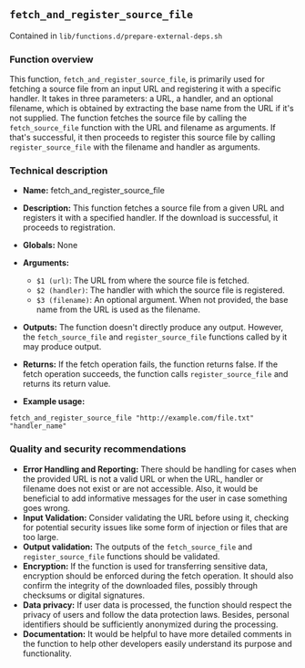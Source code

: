 ## `fetch_and_register_source_file`

Contained in `lib/functions.d/prepare-external-deps.sh`

### Function overview

This function, `fetch_and_register_source_file`, is primarily used for fetching a source file from an input URL and registering it with a specific handler. It takes in three parameters: a URL, a handler, and an optional filename, which is obtained by extracting the base name from the URL if it's not supplied. The function fetches the source file by calling the `fetch_source_file` function with the URL and filename as arguments. If that's successful, it then proceeds to register this source file by calling `register_source_file` with the filename and handler as arguments.

### Technical description

- **Name:** fetch_and_register_source_file

- **Description:** This function fetches a source file from a given URL and registers it with a specified handler. If the download is successful, it proceeds to registration.

- **Globals:** None

- **Arguments:** 
  - `$1 (url)`: The URL from where the source file is fetched.
  - `$2 (handler)`: The handler with which the source file is registered.
  - `$3 (filename)`: An optional argument. When not provided, the base name from the URL is used as the filename.

- **Outputs:** The function doesn't directly produce any output. However, the `fetch_source_file` and `register_source_file` functions called by it may produce output.

- **Returns:** If the fetch operation fails, the function returns false. If the fetch operation succeeds, the function calls `register_source_file` and returns its return value.

- **Example usage:** 

```
fetch_and_register_source_file "http://example.com/file.txt" "handler_name"
```

### Quality and security recommendations

- **Error Handling and Reporting:** There should be handling for cases when the provided URL is not a valid URL or when the URL, handler or filename does not exist or are not accessible. Also, it would be beneficial to add informative messages for the user in case something goes wrong. 
- **Input Validation:** Consider validating the URL before using it, checking for potential security issues like some form of injection or files that are too large.
- **Output validation:** The outputs of the `fetch_source_file` and `register_source_file` functions should be validated.
- **Encryption:** If the function is used for transferring sensitive data, encryption should be enforced during the fetch operation. It should also confirm the integrity of the downloaded files, possibly through checksums or digital signatures.
- **Data privacy:** If user data is processed, the function should respect the privacy of users and follow the data protection laws. Besides, personal identifiers should be sufficiently anonymized during the processing.
- **Documentation:** It would be helpful to have more detailed comments in the function to help other developers easily understand its purpose and functionality.

